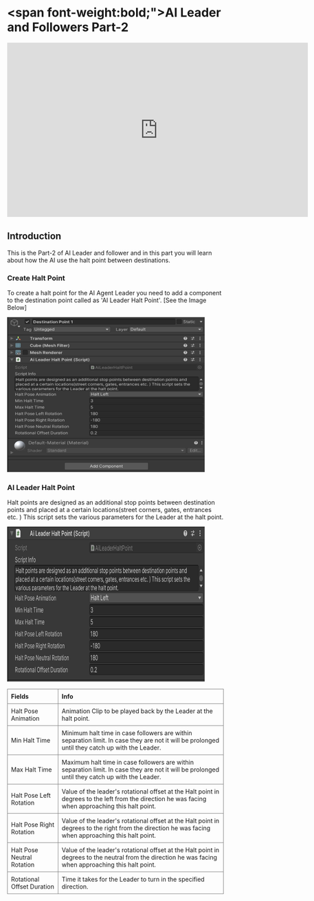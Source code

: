 # <span font-weight:bold;">AI Leader and Followers Part-2</span>

<div class="video-container">
    <iframe width="700" height="405" src="https://www.youtube.com/embed/hVD0wtHb4UM?si=PUNwfF04UUhETk_2" title="YouTube video player" frameborder="0" allow="accelerometer; autoplay; clipboard-write; encrypted-media; gyroscope; picture-in-picture; web-share" referrerpolicy="strict-origin-when-cross-origin" allowfullscreen></iframe>
</div>

## Introduction
This is the Part-2 of AI Leader and follower and in this part you will learn about how the AI use the halt point between destinations.

### Create Halt Point

To create a halt point for the AI Agent Leader you need to add a component to the destination point called as 'AI Leader Halt Point'. [See the Image Below]

<img src="Images/HaltPoint.png" alt="alt text" width="460" height="360">

### AI Leader Halt Point

Halt points are designed as an additional stop points between destination points and  placed at a certain locations(street corners, gates, entrances etc. ) This script sets the various parameters for the Leader at the halt point.

<img src="Images/AILeaderHaltPoint.png" alt="alt text" width="460" height="360">

<style>
    .custom-table {
        border-collapse: collapse;
        width: 100%;
    }
    .custom-table th, .custom-table td {
        border: 1px solid grey;
        padding: 8px;
        text-align: left;
    }
</style>

<table class="custom-table">
    <tr>
        <th>Fields</th>
        <th>Info</th>
    </tr>
    <tr>
        <td>Halt Pose Animation</td>
        <td>Animation Clip to be played back by the Leader at the halt point.</td>
    </tr>
    <tr>
        <td>Min Halt Time</td>
        <td>Minimum halt time in case followers are within separation limit. In case they are not it will be prolonged until they catch up with the Leader.</td>
    </tr>
    <tr>
        <td>Max Halt Time</td>
        <td>Maximum halt time in case followers are within separation limit. In case they are not it will be prolonged until they catch up with the Leader.</td>
    </tr>
    <tr>
        <td>Halt Pose Left Rotation</td>
        <td>Value of the leader's rotational offset at the Halt point in degrees to the left from the direction he was facing when approaching this halt point.</td>
    </tr>
    <tr>
        <td>Halt Pose Right Rotation</td>
        <td>Value of the leader's rotational offset at the Halt point in degrees to the right from the direction he was facing when approaching this halt point.</td>
    </tr>
    <tr>
        <td>Halt Pose Neutral Rotation</td>
        <td>Value of the leader's rotational offset at the Halt point in degrees to the neutral from the direction he was facing when approaching this halt point.</td>
    </tr>
    <tr>
        <td>Rotational Offset Duration</td>
        <td>Time it takes for the Leader to turn in the specified direction.</td>
    </tr>
</table>
